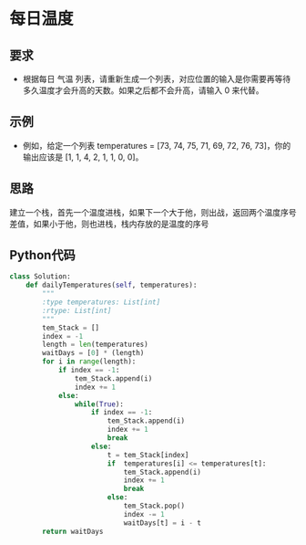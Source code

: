 # 每日温度
## 要求
* 根据每日 气温 列表，请重新生成一个列表，对应位置的输入是你需要再等待多久温度才会升高的天数。如果之后都不会升高，请输入 0 来代替。

## 示例
* 例如，给定一个列表 temperatures = [73, 74, 75, 71, 69, 72, 76, 73]，你的输出应该是 [1, 1, 4, 2, 1, 1, 0, 0]。

## 思路
建立一个栈，首先一个温度进栈，如果下一个大于他，则出战，返回两个温度序号差值，如果小于他，则也进栈，栈内存放的是温度的序号

## Python代码

```python
class Solution:
    def dailyTemperatures(self, temperatures):
        """
        :type temperatures: List[int]
        :rtype: List[int]
        """
        tem_Stack = []
        index = -1
        length = len(temperatures)
        waitDays = [0] * (length)
        for i in range(length):
            if index == -1:
                tem_Stack.append(i)
                index += 1
            else:
                while(True):
                    if index == -1:
                        tem_Stack.append(i)
                        index += 1
                        break
                    else:
                        t = tem_Stack[index]
                        if  temperatures[i] <= temperatures[t]:
                            tem_Stack.append(i)
                            index += 1
                            break
                        else:
                            tem_Stack.pop()
                            index -= 1
                            waitDays[t] = i - t
        return waitDays
```